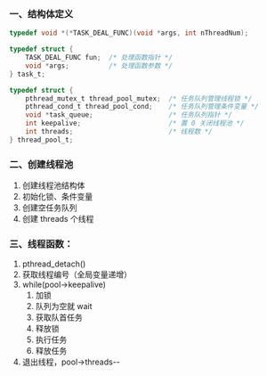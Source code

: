 ### 一、结构体定义
```C
typedef void *(*TASK_DEAL_FUNC)(void *args, int nThreadNum);

typedef struct {
    TASK_DEAL_FUNC fun;  /* 处理函数指针 */
    void *args;          /* 处理函数参数 */
} task_t;

typedef struct {
    pthread_mutex_t thread_pool_mutex;  /* 任务队列管理线程锁 */
    pthread_cond_t thread_pool_cond;    /* 任务队列管理条件变量 */
    void *task_queue;                   /* 任务队列指针 */
    int keepalive;                      /* 置 0 关闭线程池 */
    int threads;                        /* 线程数 */
} thread_pool_t;
```

### 二、创建线程池
1. 创建线程池结构体
2. 初始化锁、条件变量
3. 创建空任务队列
4. 创建 threads 个线程

### 三、线程函数：
1. pthread_detach()
2. 获取线程编号（全局变量递增）
3. while(pool->keepalive)
    1. 加锁
    2. 队列为空就 wait
    3. 获取队首任务
    4. 释放锁
    5. 执行任务
    6. 释放任务
4. 退出线程，pool->threads-- 